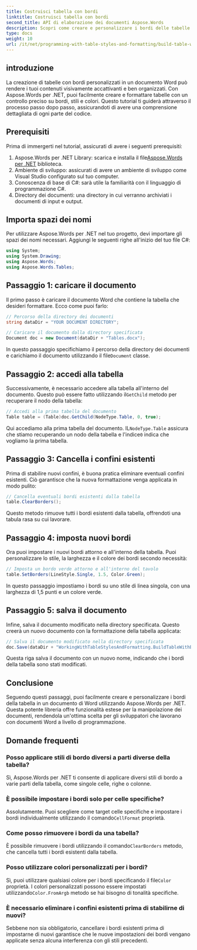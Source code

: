 ```yaml
---
title: Costruisci tabella con bordi
linktitle: Costruisci tabella con bordi
second_title: API di elaborazione dei documenti Aspose.Words
description: Scopri come creare e personalizzare i bordi delle tabelle nei documenti Word utilizzando Aspose.Words per .NET. Segui la nostra guida passo passo per istruzioni dettagliate.
type: docs
weight: 10
url: /it/net/programming-with-table-styles-and-formatting/build-table-with-borders/
---
```

## introduzione

La creazione di tabelle con bordi personalizzati in un documento Word può rendere i tuoi contenuti visivamente accattivanti e ben organizzati. Con Aspose.Words per .NET, puoi facilmente creare e formattare tabelle con un controllo preciso su bordi, stili e colori. Questo tutorial ti guiderà attraverso il processo passo dopo passo, assicurandoti di avere una comprensione dettagliata di ogni parte del codice.

## Prerequisiti

Prima di immergerti nel tutorial, assicurati di avere i seguenti prerequisiti:

1.  Aspose.Words per .NET Library: scarica e installa il file[Aspose.Words per .NET](https://releases.aspose.com/words/net/) biblioteca.
2. Ambiente di sviluppo: assicurati di avere un ambiente di sviluppo come Visual Studio configurato sul tuo computer.
3. Conoscenza di base di C#: sarà utile la familiarità con il linguaggio di programmazione C#.
4. Directory dei documenti: una directory in cui verranno archiviati i documenti di input e output.

## Importa spazi dei nomi

Per utilizzare Aspose.Words per .NET nel tuo progetto, devi importare gli spazi dei nomi necessari. Aggiungi le seguenti righe all'inizio del tuo file C#:

```csharp
using System;
using System.Drawing;
using Aspose.Words;
using Aspose.Words.Tables;
```

## Passaggio 1: caricare il documento

Il primo passo è caricare il documento Word che contiene la tabella che desideri formattare. Ecco come puoi farlo:

```csharp
// Percorso della directory dei documenti
string dataDir = "YOUR DOCUMENT DIRECTORY";

// Caricare il documento dalla directory specificata
Document doc = new Document(dataDir + "Tables.docx");
```

 In questo passaggio specifichiamo il percorso della directory dei documenti e carichiamo il documento utilizzando il file`Document` classe.

## Passaggio 2: accedi alla tabella

 Successivamente, è necessario accedere alla tabella all'interno del documento. Questo può essere fatto utilizzando il`GetChild` metodo per recuperare il nodo della tabella:

```csharp
// Accedi alla prima tabella del documento
Table table = (Table)doc.GetChild(NodeType.Table, 0, true);
```

 Qui accediamo alla prima tabella del documento. IL`NodeType.Table` assicura che stiamo recuperando un nodo della tabella e l'indice`0` indica che vogliamo la prima tabella.

## Passaggio 3: Cancella i confini esistenti

Prima di stabilire nuovi confini, è buona pratica eliminare eventuali confini esistenti. Ciò garantisce che la nuova formattazione venga applicata in modo pulito:

```csharp
// Cancella eventuali bordi esistenti dalla tabella
table.ClearBorders();
```

Questo metodo rimuove tutti i bordi esistenti dalla tabella, offrendoti una tabula rasa su cui lavorare.

## Passaggio 4: imposta nuovi bordi

Ora puoi impostare i nuovi bordi attorno e all'interno della tabella. Puoi personalizzare lo stile, la larghezza e il colore dei bordi secondo necessità:

```csharp
// Imposta un bordo verde attorno e all'interno del tavolo
table.SetBorders(LineStyle.Single, 1.5, Color.Green);
```

In questo passaggio impostiamo i bordi su uno stile di linea singola, con una larghezza di 1,5 punti e un colore verde.

## Passaggio 5: salva il documento

Infine, salva il documento modificato nella directory specificata. Questo creerà un nuovo documento con la formattazione della tabella applicata:

```csharp
// Salva il documento modificato nella directory specificata
doc.Save(dataDir + "WorkingWithTableStylesAndFormatting.BuildTableWithBorders.docx");
```

Questa riga salva il documento con un nuovo nome, indicando che i bordi della tabella sono stati modificati.

## Conclusione

Seguendo questi passaggi, puoi facilmente creare e personalizzare i bordi della tabella in un documento di Word utilizzando Aspose.Words per .NET. Questa potente libreria offre funzionalità estese per la manipolazione dei documenti, rendendola un'ottima scelta per gli sviluppatori che lavorano con documenti Word a livello di programmazione.

## Domande frequenti

### Posso applicare stili di bordo diversi a parti diverse della tabella?
Sì, Aspose.Words per .NET ti consente di applicare diversi stili di bordo a varie parti della tabella, come singole celle, righe o colonne.

### È possibile impostare i bordi solo per celle specifiche?
 Assolutamente. Puoi scegliere come target celle specifiche e impostare i bordi individualmente utilizzando il comando`CellFormat` proprietà.

### Come posso rimuovere i bordi da una tabella?
 È possibile rimuovere i bordi utilizzando il comando`ClearBorders` metodo, che cancella tutti i bordi esistenti dalla tabella.

### Posso utilizzare colori personalizzati per i bordi?
 Sì, puoi utilizzare qualsiasi colore per i bordi specificando il file`Color` proprietà. I colori personalizzati possono essere impostati utilizzando`Color.FromArgb` metodo se hai bisogno di tonalità specifiche.

### È necessario eliminare i confini esistenti prima di stabilirne di nuovi?
Sebbene non sia obbligatorio, cancellare i bordi esistenti prima di impostarne di nuovi garantisce che le nuove impostazioni dei bordi vengano applicate senza alcuna interferenza con gli stili precedenti.